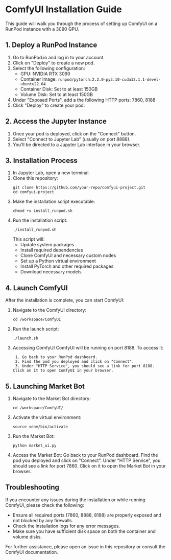 # ComfyUI Installation Guide

This guide will walk you through the process of setting up ComfyUI on a RunPod instance with a 3090 GPU.

## 1. Deploy a RunPod Instance

1. Go to RunPod.io and log in to your account.
2. Click on "Deploy" to create a new pod.
3. Select the following configuration:
   - GPU: NVIDIA RTX 3090
   - Container Image: `runpod/pytorch:2.2.0-py3.10-cuda12.1.1-devel-ubuntu22.04`
   - Container Disk: Set to at least 150GB
   - Volume Disk: Set to at least 150GB
4. Under "Exposed Ports", add a the following HTTP ports: 7860, 8188
5. Click "Deploy" to create your pod.

## 2. Access the Jupyter Instance

1. Once your pod is deployed, click on the "Connect" button.
2. Select "Connect to Jupyter Lab" (usually on port 8888).
3. You'll be directed to a Jupyter Lab interface in your browser.

## 3. Installation Process

1. In Jupyter Lab, open a new terminal.
2. Clone this repository:
   ```
   git clone https://github.com/your-repo/comfyui-project.git
   cd comfyui-project
   ```
3. Make the installation script executable:
   ```
   chmod +x install_runpod.sh
   ```
4. Run the installation script:
   ```
   ./install_runpod.sh
   ```
   This script will:
   - Update system packages
   - Install required dependencies
   - Clone ComfyUI and necessary custom nodes
   - Set up a Python virtual environment
   - Install PyTorch and other required packages
   - Download necessary models

## 4. Launch ComfyUI

After the installation is complete, you can start ComfyUI:

1. Navigate to the ComfyUI directory:
   ```
   cd /workspace/ComfyUI
   ```
2. Run the launch script:
   ```
   ./launch.sh
   ```
3. Accessing ComfyUI
    ComfyUI will be running on port 8188. To access it:

        1. Go back to your RunPod dashboard.
        2. Find the pod you deployed and click on "Connect".
        3. Under "HTTP Service", you should see a link for port 8188. Click on it to open ComfyUI in your browser.
## 5. Launching Market Bot
1. Navigate to the Market Bot directory:
   ```
   cd /workspace/ComfyUI/
   ```
2. Activate the virtual environment:
   ```
   source venv/bin/activate
   ```
3. Run the Market Bot:
   ```
   python market_ui.py
   ```
4. Access the Market Bot:
    Go back to your RunPod dashboard.
    Find the pod you deployed and click on "Connect".
    Under "HTTP Service", you should see a link for port 7860. Click on it to open the Market Bot in your browser.

## Troubleshooting

If you encounter any issues during the installation or while running ComfyUI, please check the following:

- Ensure all required ports (7860, 8888, 8188) are properly exposed and not blocked by any firewalls.
- Check the installation logs for any error messages.
- Make sure you have sufficient disk space on both the container and volume disks.

For further assistance, please open an issue in this repository or consult the ComfyUI documentation.
